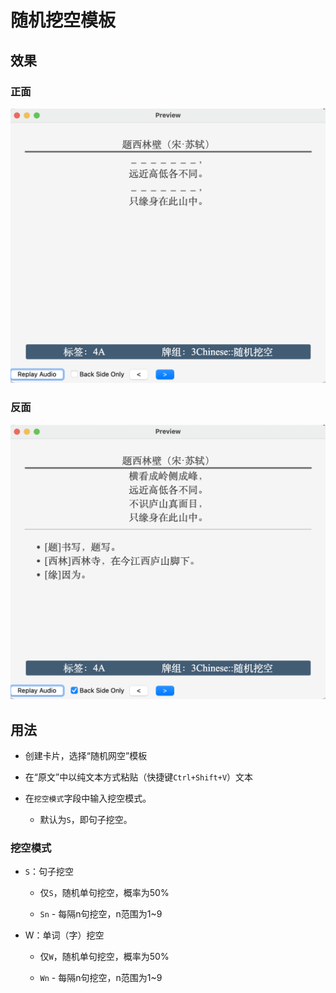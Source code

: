 # 随机挖空模板

## 效果

### 正面

![sample-type1](front.png)

### 反面

![sample-type2](back.png)


## 用法

- 创建卡片，选择“随机网空”模板

- 在“原文”中以纯文本方式粘贴（快捷键`Ctrl+Shift+V`）文本

- 在`挖空模式`字段中输入挖空模式。

  - 默认为`S`，即句子挖空。


### 挖空模式

- `S`：句子挖空

  - 仅`S`，随机单句挖空，概率为50%

  - `Sn` - 每隔n句挖空，n范围为1~9

- W：单词（字）挖空

  - 仅`W`，随机单句挖空，概率为50%

  - `Wn` - 每隔n句挖空，n范围为1~9

